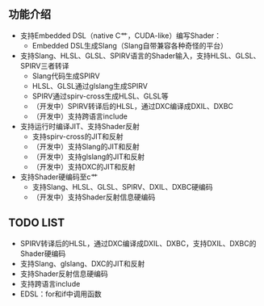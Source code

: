 ## 功能介绍
- 支持Embedded DSL（native C艹，CUDA-like）编写Shader：
  - Embedded DSL生成Slang（Slang自带兼容各种奇怪的平台）
- 支持Slang、HLSL、GLSL、SPIRV语言的Shader输入，支持HLSL、GLSL、SPIRV三者转译
  - Slang代码生成SPIRV
  - HLSL、GLSL通过glslang生成SPIRV
  - SPIRV通过spirv-cross生成HLSL、GLSL等
  - （开发中）SPIRV转译后的HLSL，通过DXC编译成DXIL、DXBC
  - （开发中）支持跨语言include
- 支持运行时编译JIT、支持Shader反射
  - 支持spirv-cross的JIT和反射
  - （开发中）支持Slang的JIT和反射
  - （开发中）支持glslang的JIT和反射
  - （开发中）支持DXC的JIT和反射
- 支持Shader硬编码至c艹
  - 支持Slang、HLSL、GLSL、SPIRV、DXIL、DXBC硬编码
  - （开发中）支持Shader反射信息硬编码

## TODO LIST
- SPIRV转译后的HLSL，通过DXC编译成DXIL、DXBC，支持DXIL、DXBC的Shader硬编码
- 支持Slang、glslang、DXC的JIT和反射
- 支持Shader反射信息硬编码
- 支持跨语言include
- EDSL：for和if中调用函数
